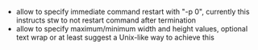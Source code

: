 - allow to specify immediate command restart with "-p 0", currently this instructs stw to not restart command after termination
- allow to specify maximum/minimum width and height values, optional text wrap or at least suggest a Unix-like way to achieve this
